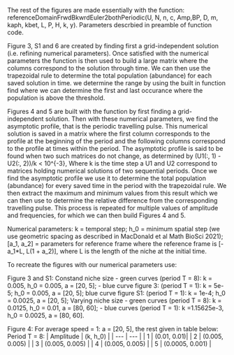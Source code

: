 The rest of the figures are made essentially with the function: referenceDomainFrwdBkwrdEuler2bothPeriodic(U, N, n, c, Amp,BP, D, m, kaph, kbet, L, P, H, k, y). Parameters descrbied in preamble of function code. 

Figure 3, S1 and 6 are created by finding first a grid-independent solution (i.e. refining numerical parameters). Once satisfied with the numerical parameters the function is then used to build a large matrix where the columns correspond to the solution through time. We can then use the trapezoidal rule to determine the total population (abundance) for each saved solution in time. we determine the range by using the built in function find where we can determine the first and last occurance where the population is above the threshold. 

Figures 4 and 5 are built with the function by first finding a grid-independent solution. Then with these numerical parameters, we find the asymptotic profile, that is the periodic travelling pulse. This numerical solution is saved in a matrix where the first column corresponds to the profile at the beginning of the period and the following columns correspond to the profile at times within the period. The asymptotic profile is said to be found when two such matrices do not change, as determined by (U1(:, 1) - U2(:, 2))/k < 10^{-3}, Where k is the time step a U1 and U2 correspond to matrices holding numerical solutions of two sequential periods. Once we find the asymptotic profile we use it to determine the total population (abundance) for every saved time in the period with the trapezoidal rule. We then extract the maximum and minimum values from this result which we can then use to determine the relative difference from the corresponding travelling pulse. This process is repeated for multiple values of amplitude and frequencies, for which we can then build Figures 4 and 5. 

Numerical parameters:
k = temporal step;
h_0 = minimum spatial step (we use geometric spacing as described in MacDonald et al Math BioSci 2021);
[a_1, a_2] = parameters for reference frame where the reference frame is [-a_1*L, L(1 + a_2)], where L is the length of the niche at the initial time. 

To recreate the figures with our numerical parameters use:

Figure 3 and S1: 
Constand niche size - green curves (period T = 8): k = 0.005, h_0 = 0.005, a = [20, 5]; - blue curve figure 3: (period T = 1): k = 5e-5; h_0 = 0.005, a = [20, 5]; blue curve figure S1: (period T = 1): k = 1e-4; h_0 = 0.0025, a = [20, 5];
Varying niche size - green curves (period T = 8): k = 0.0125, h_0 = 0.01, a = [80, 60]; - blue curves (period T = 1): k =1.15625e-3, h_0 = 0.0025, a = [80, 60].

Figure 4: 
For average speed = 1: a = [20, 5], the rest given in table below:
Period T = 8:
| Amplitude | (k, h_0) |
| --- | --- |
| 1 | (0.01, 0.01)|
| 2 | (0.005, 0.005) |
| 3 | (0.005, 0.005) |
| 4 | (0.005, 0.005) |
| 5 | (0.0005, 0.001) |




